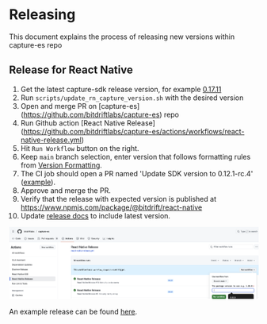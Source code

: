 # Releasing

This document explains the process of releasing new versions within capture-es repo

## Release for React Native

1. Get the latest capture-sdk release version, for example [0.17.11](https://github.com/bitdriftlabs/capture-sdk/releases/tag/v0.17.11)
2. Run `scripts/update_rn_capture_version.sh` with the desired version
3. Open and merge PR on [capture-es] (https://github.com/bitdriftlabs/capture-es) repo
4. Run Github action [React Native Release] (https://github.com/bitdriftlabs/capture-es/actions/workflows/react-native-release.yml)
3. Hit `Run Workflow` button on the right.
4. Keep `main` branch selection, enter version that follows formatting rules from [Version Formatting](#version-formatting).
5. The CI job should open a PR named 'Update SDK version to 0.12.1-rc.4' ([example](https://github.com/bitdriftlabs/capture-sdk/pull/1637)).
6. Approve and merge the PR.
7. Verify that the release with expected version is published at https://www.npmjs.com/package/@bitdrift/react-native
8. Update [release docs](https://docs.bitdrift.io/sdk/releases-react-native) to include latest version. 

![](images/react_native_github_action.png)

An example release can be found [here](https://github.com/bitdriftlabs/capture-sdk/releases/tag/v0.12.1-rc.5).

